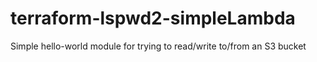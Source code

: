# terraform-lspwd2-simpleLambda
Simple hello-world module for trying to read/write to/from an S3 bucket
